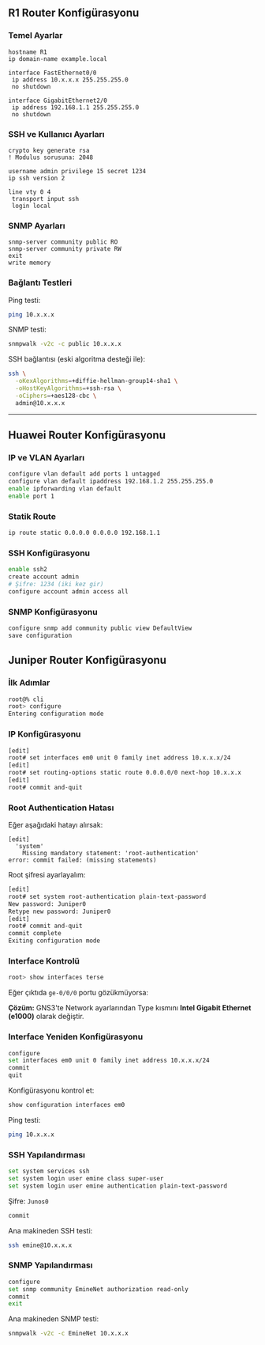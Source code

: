 ## R1 Router Konfigürasyonu

### Temel Ayarlar
```cisco
hostname R1
ip domain-name example.local

interface FastEthernet0/0
 ip address 10.x.x.x 255.255.255.0
 no shutdown

interface GigabitEthernet2/0
 ip address 192.168.1.1 255.255.255.0
 no shutdown
```

### SSH ve Kullanıcı Ayarları
```cisco
crypto key generate rsa
! Modulus sorusuna: 2048

username admin privilege 15 secret 1234
ip ssh version 2

line vty 0 4
 transport input ssh
 login local
```

### SNMP Ayarları
```cisco
snmp-server community public RO
snmp-server community private RW
exit
write memory
```

### Bağlantı Testleri

Ping testi:
```bash
ping 10.x.x.x
```

SNMP testi:
```bash
snmpwalk -v2c -c public 10.x.x.x
```

SSH bağlantısı (eski algoritma desteği ile):
```bash
ssh \
  -oKexAlgorithms=+diffie-hellman-group14-sha1 \
  -oHostKeyAlgorithms=+ssh-rsa \
  -oCiphers=+aes128-cbc \
  admin@10.x.x.x
```

---

## Huawei Router Konfigürasyonu

### IP ve VLAN Ayarları
```bash
configure vlan default add ports 1 untagged
configure vlan default ipaddress 192.168.1.2 255.255.255.0
enable ipforwarding vlan default
enable port 1
```

### Statik Route
```bash
ip route static 0.0.0.0 0.0.0.0 192.168.1.1
```

### SSH Konfigürasyonu
```bash
enable ssh2
create account admin
# Şifre: 1234 (iki kez gir)
configure account admin access all
```

### SNMP Konfigürasyonu
```bash
configure snmp add community public view DefaultView
save configuration
```

## Juniper Router Konfigürasyonu

### İlk Adımlar
```bash
root@% cli
root> configure 
Entering configuration mode
```

### IP Konfigürasyonu
```bash
[edit]
root# set interfaces em0 unit 0 family inet address 10.x.x.x/24 
[edit]
root# set routing-options static route 0.0.0.0/0 next-hop 10.x.x.x 
[edit]
root# commit and-quit 
```

### Root Authentication Hatası

Eğer aşağıdaki hatayı alırsak:
```
[edit]
  'system'
    Missing mandatory statement: 'root-authentication'
error: commit failed: (missing statements)
```

Root şifresi ayarlayalım:
```bash
[edit]
root# set system root-authentication plain-text-password 
New password: Juniper0
Retype new password: Juniper0
[edit]
root# commit and-quit 
commit complete
Exiting configuration mode
```

### Interface Kontrolü
```bash
root> show interfaces terse 
```

Eğer çıktıda `ge-0/0/0` portu gözükmüyorsa:

**Çözüm:** GNS3'te Network ayarlarından Type kısmını **Intel Gigabit Ethernet (e1000)** olarak değiştir.

### Interface Yeniden Konfigürasyonu
```bash
configure
set interfaces em0 unit 0 family inet address 10.x.x.x/24
commit
quit 
```

Konfigürasyonu kontrol et:
```bash
show configuration interfaces em0
```

Ping testi:
```bash
ping 10.x.x.x
```

### SSH Yapılandırması
```bash
set system services ssh
set system login user emine class super-user
set system login user emine authentication plain-text-password
```

Şifre: `Junos0`
```bash
commit
```

Ana makineden SSH testi:
```bash
ssh emine@10.x.x.x
```

### SNMP Yapılandırması
```bash
configure
set snmp community EmineNet authorization read-only
commit
exit
```

Ana makineden SNMP testi:
```bash
snmpwalk -v2c -c EmineNet 10.x.x.x
```
